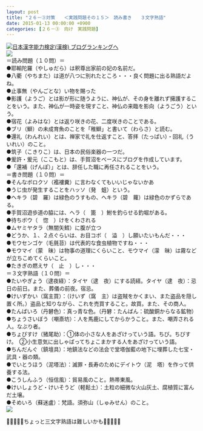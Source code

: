 ```yaml
---
layout: post
title: "２６－③対策　　＜実践問題その１５＞　読み書き　　３文字熟語"
date: 2015-01-13 00:00:00 +0900
categories: [２６－③　向け　実践問題]
---
```


[![](/syuusyuu9701/assets/images/２６－③対策-＜実践問題その１５＞-読み書き-３文字熟語-br_c_3028_1.gif)](http://blog.with2.net/link.php?1659096:3028 "日本漢字能力検定(漢検) ブログランキングへ")[日本漢字能力検定(漢検) ブログランキングへ](http://blog.with2.net/link.php?1659096:3028)　  
![](/syuusyuu9701/assets/images/２６－③対策-＜実践問題その１５＞-読み書き-３文字熟語-2afe747ee114bd9e47259ed5fe28fe07.jpg)  
＝読み問題（１０問）＝  
●耶輸陀羅（やしゅだら）は釈尊出家前の妃の名前だ。  
●八衢（やちまた）は道が八つに別れたところ・・・良く問題に出る熟語だよね。  
●止事無（やんごとな）い物を賜った  
●影護（ようご）とは影が形に随うように、神仏が、その身を離れず擁護することをいう。また、神仏が一時姿を現すこと、神仏の来臨を影向（ようごう）という。  
●宿花（よみはな）とは返り咲きの花、二度咲きのことである。  
●ブリ（鰤）の未成育魚のことを「稚鰤」と書いて（わらさ）と読む。  
●還礼（わんれい）とは、禅家で礼を仕返すこと、答拝（たっぱい）・回礼（ういれい）のこと。  
●筑子（こきりこ）は、日本の民俗楽器の一つだ。  
●爰許・爰元（ここもと）は、手賀沼をベースにブログを作成しています。  
●「還補（げんぽ）」とは、辞任した職に再任されることをいう。  
＝書き問題（１０問）＝  
●そんなボロクソ（襤褸糞）に言わなくてもいいじゃないかあ  
●うじ虫が発生することをハッソ（発　蛆）という。  
●ヘキラ（碧　羅）は緑色のうすもの、ヘキラ（碧　蘿）は緑色のかずらである。  
●手賀沼遊歩道の脇には、ヘラ（　篦　）鮒を釣らせる釣堀がある。  
●待ちボウ（　惚　）けをくわされる  
●ムヤミヤタラ（無闇矢鱈）に腹が立つ  
●どうか、１、２点ぐらいは、お目コボ（　溢　）し願いたいもんだ・・・  
●モウセンゴケ（毛氈苔）は代表的な食虫植物ですね・・・  
●モウマイ（蒙　昧）は物事の道理にくらいこと、モウマイ（濛　昧）は霧などが立ちこめてくらいこと。  
●たきぎの燃えサ（　止　）し・・・  
＝３文字熟語（１０問）＝  
●たいやぎょう（逮夜経）：タイヤ（逮　夜）にする読経。タイヤ（逮　夜）：忌日の前日。また、葬儀の前夜。宿忌。  
●けいずかい（窩主買）：（けいず（窩　主）は盗賊をかくまい、また盗品を隠し置く所。）盗品と知りながら、これを売買すること。故買。また、その商人。  
●たんばいろ（丹礬色）：真っ青な色。（丹礬：たんばん：硫酸銅からなる鉱物）  
●ちょうさいぼう（嘲斎坊）：人を馬鹿にしてからかうこと。また、嘲弄される人。なぶり者。  
●ちょびすけ（猪尾助）：①体の小さな人をあざけっていう語。ちび。ちびすけ。　②小生意気に出しゃばってちょこまかする人をあざけっていう語。  
●ちんだんぐ（鎮壇具）：地鎮法などの法会で堂塔伽藍の地下に埋葬した七宝・武具・器の類。  
●でいとうほう（泥塔法）：滅罪・長寿のためにデイトウ（泥　塔）を作って供養する法。  
●こうしんふう（恒信風）：貿易風のこと。熱帯東風。  
●けいしょうど・けいそうど（軽鬆土）：土粒の細微な火山灰土、腐植質に富んだ土壌。  
●そめいろ（蘇迷盧）：梵語。須弥山（しゅみせん）のこと。  
![](/syuusyuu9701/assets/images/２６－③対策-＜実践問題その１５＞-読み書き-３文字熟語-7dea0a09e19f70fc97acac776e39d3ee.jpg)  
  
👋👋👋🐑🐑ちょっと三文字熟語は難しいかも🐑🐑👋👋👋  
  